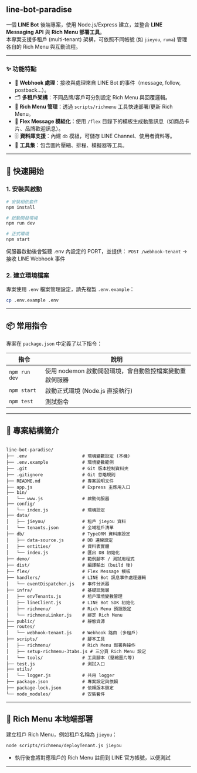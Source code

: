## line-bot-paradise

一個 **LINE Bot** 後端專案，使用 Node.js/Express 建立，並整合 **LINE Messaging API** 與 **Rich Menu 部署工具**。  
本專案支援多租戶 (multi-tenant) 架構，可依照不同帳號 (如 `jieyou`, `ruma`) 管理各自的 Rich Menu 與互動流程。

---

### ✨ 功能特點
- 📩 **Webhook 處理**：接收與處理來自 LINE Bot 的事件（message, follow, postback...）。
- 🗂 **多租戶架構**：不同品牌/客戶可分別設定 Rich Menu 與回覆邏輯。
- 🎨 **Rich Menu 管理**：透過 `scripts/richmenu` 工具快速部署/更新 Rich Menu。
- 🧩 **Flex Message 模組化**：使用 `/flex` 目錄下的模板生成動態訊息（如商品卡片、品牌歡迎訊息）。
- 🗄 **資料庫支援**：內建 `db` 模組，可儲存 LINE Channel、使用者資料等。
- 🔧 **工具集**：包含圖片壓縮、排程、模擬器等工具。

---

## 🚀 快速開始

### 1. 安裝與啟動

```bash
# 安裝相依套件
npm install

# 啟動開發環境
npm run dev

# 正式環境
npm start
```

伺服器啟動後會監聽 .env 內設定的 PORT，並提供：
`POST /webhook-tenant` → 接收 LINE Webhook 事件

### 2. 建立環境檔案

專案使用 `.env` 檔案管理設定，請先複製 `.env.example`：

```bash
cp .env.example .env
```

---

## 📦 常用指令

專案在 `package.json` 中定義了以下指令：

| 指令                  | 說明                     |
| --------------------- | ------------------------ |
| `npm run dev`  | 使用 nodemon 啟動開發環境，會自動監控檔案變動重啟伺服器 |
| `npm start` | 啟動正式環境 (Node.js 直接執行)         |
| `npm test` | 測試指令           |

---

## 🧹 專案結構簡介

```

line-bot-paradise/
├── .env                     # 環境變數設定 (本機)
├── .env.example             # 環境變數範例
├── .git                     # Git 版本控制資料夾
├── .gitignore               # Git 忽略規則
├── README.md                # 專案說明文件
├── app.js                   # Express 主應用入口
├── bin/
│   └── www.js               # 啟動伺服器
├── config/
│   └── index.js             # 環境設定
├── data/                    
│   ├── jieyou/              # 租戶 jieyou 資料
│   └── tenants.json         # 全域租戶清單
├── db/                      # TypeORM 資料庫設定
│   ├── data-source.js       # DB 連線設定
│   ├── entities/            # 資料表實體
│   └── index.js             # 匯出 DB 初始化
├── demo/                    # 範例腳本 / 測試用程式
├── dist/                    # 編譯輸出 (build 後)
├── flex/                    # Flex Message 模板
├── handlers/                # LINE Bot 訊息事件處理邏輯
│   └── eventDispatcher.js   # 事件分派器
├── infra/                   # 基礎設施層
│   ├── envTenants.js        # 租戶環境變數管理
│   ├── lineClient.js        # LINE Bot SDK 初始化
│   ├── richmenu/            # Rich Menu 預設設定
│   └── richmenuLinker.js    # 綁定 Rich Menu
├── public/                  # 靜態資源
├── routes/
│   └── webhook-tenant.js    # Webhook 路由 (多租戶)
├── scripts/                 # 腳本工具
│   ├── richmenu/            # Rich Menu 部署與操作
│   ├── setup-richmenu-3tabs.js # 三分頁 Rich Menu 設定
│   └── tools/               # 工具腳本 (壓縮圖片等)
├── test.js                  # 測試入口
├── utils/
│   └── logger.js            # 共用 logger
├── package.json             # 專案設定與依賴
├── package-lock.json        # 依賴版本鎖定
└── node_modules/            # 安裝套件

```

---

## 🎨 Rich Menu 本地端部署

建立租戶 Rich Menu，例如租戶名稱為 `jieyou`：

```bash
node scripts/richmenu/deployTenant.js jieyou
```

- 執行後會將對應租戶的 Rich Menu 註冊到 LINE 官方帳號，以便測試

---
